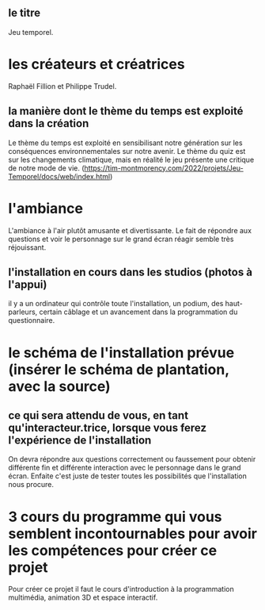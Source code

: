 ## le titre
Jeu temporel.

# les créateurs et créatrices
Raphaël Fillion et Philippe Trudel.

## la manière dont le thème du temps est exploité dans la création
Le thème du temps est exploité en sensibilisant notre génération sur les conséquences environnementales sur notre avenir. Le thème du quiz est sur les changements climatique, mais en réalité le jeu présente une critique de notre mode de vie.
(https://tim-montmorency.com/2022/projets/Jeu-Temporel/docs/web/index.html)

# l'ambiance
L'ambiance à l'air plutôt amusante et divertissante. Le fait de répondre aux questions et voir le personnage sur le grand écran réagir semble très réjouissant.

## l'installation en cours dans les studios (photos à l'appui)
il y a un ordinateur qui contrôle toute l'installation, un podium, des haut-parleurs, certain câblage et un avancement dans la programmation du questionnaire.

# le schéma de l'installation prévue (insérer le schéma de plantation, avec la source)


## ce qui sera attendu de vous, en tant qu'interacteur.trice, lorsque vous ferez l'expérience de l'installation
On devra répondre aux questions correctement ou faussement pour obtenir différente fin et différente interaction avec le personnage dans le grand écran. Enfaite c'est juste de tester toutes les possibilités que l'installation nous procure.

# 3 cours du programme qui vous semblent incontournables pour avoir les compétences pour créer ce projet
Pour créer ce projet il faut le cours d'introduction à la programmation multimédia, animation 3D et espace interactif. 
